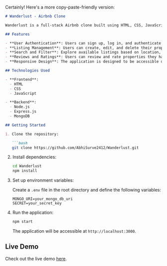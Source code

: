 Certainly! Here's a more copy-paste-friendly version:

```markdown
# Wanderlust - Airbnb Clone

Wanderlust is a full-stack Airbnb clone built using HTML, CSS, JavaScript, Node.js, Express.js, and MongoDB. It allows users to explore, list, and book unique accommodations.

## Features

- **User Authentication**: Users can sign up, log in, and authenticate using secure sessions.
- **Listing Management**: Users can create, edit, and delete their property listings.
- **Search and Filter**: Explore available listings based on location, category, and other filters.
- **Reviews and Ratings**: Users can review and rate properties they have stayed at.
- **Responsive Design**: The application is designed to be accessible on various devices.

## Technologies Used

- **Frontend**:
  - HTML
  - CSS
  - JavaScript

- **Backend**:
  - Node.js
  - Express.js
  - MongoDB

## Getting Started

1. Clone the repository:

   ```bash
   git clone https://github.com/AbhiSurve2412/Wanderlust.git
   ```

2. Install dependencies:

   ```bash
   cd Wanderlust
   npm install
   ```

3. Set up environment variables:

   Create a `.env` file in the root directory and define the following variables:

   ```env
   MONGO_URI=your_mongo_db_uri
   SECRET=your_secret_key
   ```

4. Run the application:

   ```bash
   npm start
   ```

   The application will be accessible at `http://localhost:3000`.

## Live Demo

Check out the live demo [here](https://wanderlust-9tqo.onrender.com).
